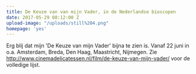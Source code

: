 ```yaml
---
title: De Keuze van van mijn Vader, in de Nederlandse bioscopen
date: 2017-05-29 08:12:00 Z
upload-image: "/uploads/still%204.png"
homepage: 'yes'
---
```


Erg blij dat mijn 'De Keuze van mijn Vader' bijna te zien is. Vanaf 22 juni in o.a. Amsterdam, Breda, Den Haag, Maastricht, Nijmegen. Zie http://www.cinemadelicatessen.nl/film/de-keuze-van-mijn-vader/ voor de volledige lijst. 